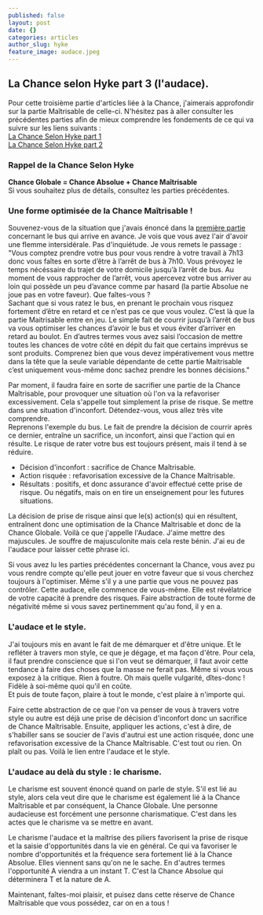 ```yaml
---
published: false
layout: post
date: {}
categories: articles
author_slug: hyke
feature_image: audace.jpeg
---
```

## La Chance selon Hyke part 3 (l'audace).

Pour cette troisième partie d'articles liée à la Chance, j'aimerais approfondir sur la partie Maîtrisable de celle-ci. N'hésitez pas à aller consulter les précédentes parties afin de mieux comprendre les fondements de ce qui va suivre sur les liens suivants :  
[La Chance Selon Hyke part 1](http://www.crevardstyle.com/La-Chance-Selon-Hyke)  
[La Chance Selon Hyke part 2](http://www.crevardstyle.com/La-Chance-Selon-Hyke-part-2)  

### Rappel de la Chance Selon Hyke

**Chance Globale = Chance Absolue + Chance Maîtrisable**  
Si vous souhaitez plus de détails, consultez les parties précédentes.

### Une forme optimisée de la Chance Maîtrisable !

Souvenez-vous de la situation que j'avais énoncé dans la [première partie](http://www.crevardstyle.com/La-Chance-Selon-Hyke) concernant le bus qui arrive en avance. Je vois que vous avez l'air d'avoir une flemme intersidérale. Pas d'inquiétude. Je vous remets le passage :  
"Vous comptez prendre votre bus pour vous rendre à votre travail à 7h13 donc vous faîtes en sorte d’être à l’arrêt de bus à 7h10. Vous prévoyez le temps nécéssaire du trajet de votre domicile jusqu’à l’arrêt de bus. Au moment de vous rapprocher de l’arrêt, vous apercevez votre bus arriver au loin qui possède un peu d’avance comme par hasard (la partie Absolue ne joue pas en votre faveur). Que faîtes-vous ?  
Sachant que si vous ratez le bus, en prenant le prochain vous risquez fortement d’être en retard et ce n’est pas ce que vous voulez. C’est là que la partie Maitrisable entre en jeu. Le simple fait de courrir jusqu’à l’arrêt de bus va vous optimiser les chances d’avoir le bus et vous éviter d’arriver en retard au boulot. En d’autres termes vous avez saisi l’occasion de mettre toutes les chances de votre côté en dépit du fait que certains imprévus se sont produits. Comprenez bien que vous devez impérativement vous mettre dans la tête que la seule variable dépendante de cette partie Maitrisable c’est uniquement vous-même donc sachez prendre les bonnes décisions."

Par moment, il faudra faire en sorte de sacrifier une partie de la Chance Maîtrisable, pour provoquer une situation où l'on va la refavoriser excessivement. Cela s'appelle tout simplement la prise de risque. Se mettre dans une situation d'inconfort. Détendez-vous, vous allez très vite comprendre.  
Reprenons l'exemple du bus. Le fait de prendre la décision de courrir après ce dernier, entraîne un sacrifice, un inconfort, ainsi que l'action qui en résulte. Le risque de rater votre bus est toujours présent, mais il tend à se réduire.  
* Décision d'inconfort : sacrifice de Chance Maîtrisable.
* Action risquée : refavorisation excessive de la Chance Maîtrisable.
* Résultats : positifs, et donc assurance d'avoir effectué cette prise de risque. Ou négatifs, mais on en tire un enseignement pour les futures situations.  

La décision de prise de risque ainsi que le(s) action(s) qui en résultent, entraînent donc une optimisation de la Chance Maîtrisable et donc de la Chance Globale. Voilà ce que j'appelle l'Audace. J'aime mettre des majuscules. Je souffre de majusculonite mais cela reste bénin. J'ai eu de l'audace pour laisser cette phrase ici.

Si vous avez lu les parties précédentes concernant la Chance, vous avez pu vous rendre compte qu'elle peut jouer en votre faveur que si vous cherchez toujours à l'optimiser. Même s'il y a une partie que vous ne pouvez pas contrôler.  Cette audace, elle commence de vous-même. Elle est révélatrice de votre capacité à prendre des risques. Faire abstraction de toute forme de négativité même si vous savez pertinemment qu'au fond, il y en a.

### L'audace et le style.

J'ai toujours mis en avant le fait de me démarquer et d'être unique. Et le refléter à travers mon style, ce que je dégage, et ma façon d'être. Pour cela, il faut prendre conscience que si l'on veut se démarquer, il faut avoir cette tendance à faire des choses que la masse ne ferait pas. Même si vous vous exposez à la critique. Rien à foutre. Oh mais quelle vulgarité, dîtes-donc ! Fidèle à soi-même quoi qu'il en coûte.  
Et puis de toute façon, plaire à tout le monde, c'est plaire à n'importe qui.  

Faire cette abstraction de ce que l'on va penser de vous à travers votre style ou autre est déjà une prise de décision d'inconfort donc un sacrifice de Chance Maîtrisable. Ensuite, appliquer les actions, c'est à dire, de s'habiller sans se soucier de l'avis d'autrui est une action risquée, donc une refavorisation excessive de la Chance Maîtrisable. C'est tout ou rien. On plaît ou pas. Voilà le lien entre l'audace et le style.

### L'audace au delà du style : le charisme.

Le charisme est souvent énoncé quand on parle de style. S'il est lié au style, alors cela veut dire que le charisme est également lié à la Chance Maîtrisable et par conséquent, la Chance Globale. Une personne audacieuse est forcément une personne charismatique. C'est dans les actes que le charisme va se mettre en avant.

Le charisme l'audace et la maîtrise des piliers favorisent la prise de risque et la saisie d'opportunités dans la vie en général. Ce qui va favoriser le nombre d'opportunités et la fréquence sera fortement lié à la Chance Absolue. Elles viennent sans qu'on ne le sache. En d'autres termes l'opportunité A viendra a un instant T. C'est la Chance Absolue qui déterminera T et la nature de A.

Maintenant, faîtes-moi plaisir, et puisez dans cette réserve de Chance Maîtrisable que vous possédez, car on en a tous !